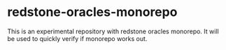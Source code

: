 # redstone-oracles-monorepo

This is an experimental repository with redstone oracles monorepo. It will be used to quickly verify if monorepo works out.
